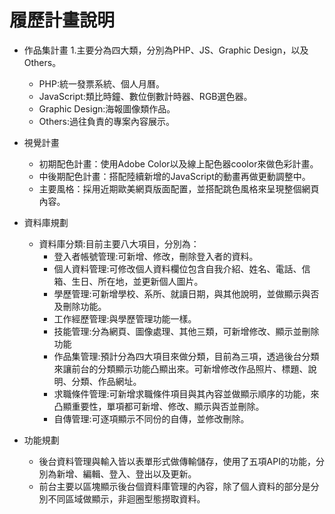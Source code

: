#    履歷計畫說明
*    作品集計畫
        1.主要分為四大類，分別為PHP、JS、Graphic Design，以及Others。
        *    PHP:統一發票系統、個人月曆。
        *    JavaScript:類比時鐘、數位倒數計時器、RGB選色器。
        *    Graphic Design:海報圖像類作品。
        *    Others:過往負責的專案內容展示。
*    視覺計畫
        *    初期配色計畫：使用Adobe Color以及線上配色器coolor來做色彩計畫。
        *    中後期配色計畫：搭配陸續新增的JavaScript的動畫再做更動調整中。
        *    主要風格：採用近期歐美網頁版面配置，並搭配跳色風格來呈現整個網頁內容。
*    資料庫規劃
        *    資料庫分類:目前主要八大項目，分別為：
                *    登入者帳號管理:可新增、修改，刪除登入者的資料。
                *    個人資料管理:可修改個人資料欄位包含自我介紹、姓名、電話、信箱、生日、所在地，並更新個人圖片。
                *    學歷管理:可新增學校、系所、就讀日期，與其他說明，並做顯示與否及刪除功能。
                *    工作經歷管理:與學歷管理功能一樣。
                *    技能管理:分為網頁、圖像處理、其他三類，可新增修改、顯示並刪除功能 
                *    作品集管理:預計分為四大項目來做分類，目前為三項，透過後台分類來讓前台的分類顯示功能凸顯出來。可新增修改作品照片、標題、說明、分類、作品網址。
                *    求職條件管理:可新增求職條件項目與其內容並做顯示順序的功能，來凸顯重要性，單項都可新增、修改、顯示與否並刪除。
                *    自傳管理:可逐項顯示不同份的自傳，並修改刪除。

*    功能規劃
        *    後台資料管理與輸入皆以表單形式做傳輸儲存，使用了五項API的功能，分別為新增、編輯、登入、登出以及更新。
        *    前台主要以區塊顯示後台個資料庫管理的內容，除了個人資料的部分是分別不同區域做顯示，非迴圈型態撈取資料。